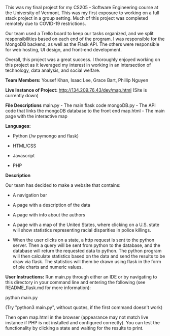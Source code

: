 This was my final project for my CS205 - Software Engineering course at the University of Vermont. This was my first exposure to working on a full stack project in a group setting. Much of this project was completed remotely due to COVID-19 restrictions.

Our team used a Trello board to keep our tasks organized, and we split responsibilities based on each end of the program. I was responsible for the MongoDB backend, as well as the Flask API. The others were responsible for web hosting, UI design, and front-end development.

Overall, this project was a great success. I thoroughly enjoyed working on this project as it leveraged my interest in working in an intersection of technology, data analysis, and social welfare.

**Team Members:** Yousef Khan, Isaac Lee, Grace Bart, Phillip Nguyen

**Live Instance of Project:** http://134.209.76.43/dev/map.html (Site is currently down)

**File Descriptions**
main.py - The main flask code
mongoDB.py - The API code that links the mongoDB database to the front end
map.html - The main page with the interactive map

**Languages:**

- Python (/w pymongo and flask)

- HTML/CSS

- Javascript

- PHP


**Description**

Our team has decided to make a website that contains:

- A navigation bar

- A page with a description of the data

- A page with info about the authors

- A page with a map of the United States, where clicking on a U.S. state will show
statistics representing racial disparities in police killings.

- When the user clicks on a state, a http request is sent to the python server.
Then a query will be sent from python to the database, and the database will
return the requested data to python. The python program will then calculate
statistics based on the data and send the results to be draw via flask. The
statistics will them be drawn using flask in the form of pie charts and numeric
values.


**User Instructions:**
Run main.py through either an IDE or by navigating to this directory in your command line
and entering the following (see README_flask.md for more information):

python main.py

(Try "python3 main.py", without quotes, if the first command doesn't work)

Then open map.html in the browser (appearance may not match live instance if PHP is not
installed and configured correctly). You can test the functionality by clicking a state and waiting 
for the results to print.
